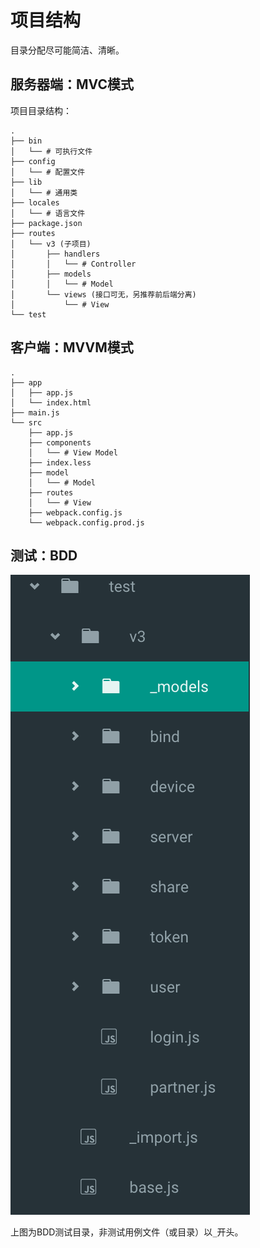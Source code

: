 # 项目结构

目录分配尽可能简洁、清晰。

## 服务器端：MVC模式

项目目录结构：

```
.
├── bin
│   └── # 可执行文件
├── config
│   └── # 配置文件
├── lib
│   └── # 通用类
├── locales
│   └── # 语言文件
├── package.json
├── routes
│   └── v3 (子项目)
│       ├── handlers
│       │   └── # Controller
│       ├── models
│       │   └── # Model
│       └── views (接口可无，另推荐前后端分离)
│           └── # View
└── test
```

## 客户端：MVVM模式

```
.
├── app
│   ├── app.js
│   └── index.html
├── main.js
└── src
    ├── app.js
    ├── components
    │   └── # View Model
    ├── index.less
    ├── model
    │   └── # Model
    ├── routes
    │   └── # View
    ├── webpack.config.js
    └── webpack.config.prod.js
```

## 测试：BDD

![BDD](/_static/experience/project/test.png)

上图为BDD测试目录，非测试用例文件（或目录）以`_`开头。
